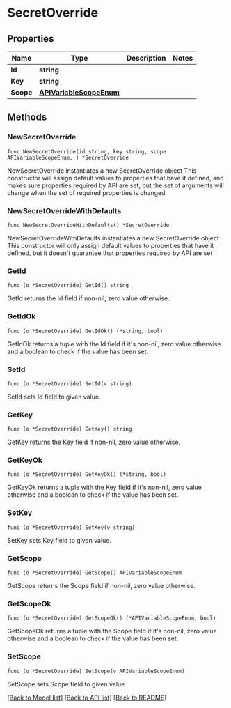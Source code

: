 # SecretOverride

## Properties

Name | Type | Description | Notes
------------ | ------------- | ------------- | -------------
**Id** | **string** |  | 
**Key** | **string** |  | 
**Scope** | [**APIVariableScopeEnum**](APIVariableScopeEnum.md) |  | 

## Methods

### NewSecretOverride

`func NewSecretOverride(id string, key string, scope APIVariableScopeEnum, ) *SecretOverride`

NewSecretOverride instantiates a new SecretOverride object
This constructor will assign default values to properties that have it defined,
and makes sure properties required by API are set, but the set of arguments
will change when the set of required properties is changed

### NewSecretOverrideWithDefaults

`func NewSecretOverrideWithDefaults() *SecretOverride`

NewSecretOverrideWithDefaults instantiates a new SecretOverride object
This constructor will only assign default values to properties that have it defined,
but it doesn't guarantee that properties required by API are set

### GetId

`func (o *SecretOverride) GetId() string`

GetId returns the Id field if non-nil, zero value otherwise.

### GetIdOk

`func (o *SecretOverride) GetIdOk() (*string, bool)`

GetIdOk returns a tuple with the Id field if it's non-nil, zero value otherwise
and a boolean to check if the value has been set.

### SetId

`func (o *SecretOverride) SetId(v string)`

SetId sets Id field to given value.


### GetKey

`func (o *SecretOverride) GetKey() string`

GetKey returns the Key field if non-nil, zero value otherwise.

### GetKeyOk

`func (o *SecretOverride) GetKeyOk() (*string, bool)`

GetKeyOk returns a tuple with the Key field if it's non-nil, zero value otherwise
and a boolean to check if the value has been set.

### SetKey

`func (o *SecretOverride) SetKey(v string)`

SetKey sets Key field to given value.


### GetScope

`func (o *SecretOverride) GetScope() APIVariableScopeEnum`

GetScope returns the Scope field if non-nil, zero value otherwise.

### GetScopeOk

`func (o *SecretOverride) GetScopeOk() (*APIVariableScopeEnum, bool)`

GetScopeOk returns a tuple with the Scope field if it's non-nil, zero value otherwise
and a boolean to check if the value has been set.

### SetScope

`func (o *SecretOverride) SetScope(v APIVariableScopeEnum)`

SetScope sets Scope field to given value.



[[Back to Model list]](../README.md#documentation-for-models) [[Back to API list]](../README.md#documentation-for-api-endpoints) [[Back to README]](../README.md)


